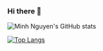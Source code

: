 ### Hi there 👋

<!--
**minhna1112/minhna1112** is a ✨ _special_ ✨ repository because its `README.md` (this file) appears on your GitHub profile.

Here are some ideas to get you started:

- 🔭 I’m currently working on ...
- 🌱 I’m currently learning ...
- 👯 I’m looking to collaborate on ...
- 🤔 I’m looking for help with ...
- 💬 Ask me about ...
- 📫 How to reach me: ...
- 😄 Pronouns: ...
- ⚡ Fun fact: ...
-->

![Minh Nguyen's GitHub stats](https://github-readme-stats-minhna1112.vercel.app/api?username=minhna1112&show_icons=true\&theme=gotham\&show=prs_merged,prs_merged_percentage)

[![Top Langs](https://github-readme-stats-minhna1112.vercel.app/api/top-langs/?username=minhna1112&theme=gotham&hide=jupyter%20notebook,css,html)](https://github.com/minhna1112/github-readme-stats)
